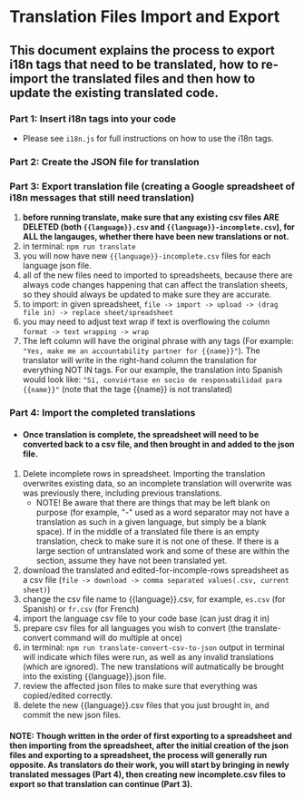 # Translation Files Import and Export
## This document explains the process to export i18n tags that need to be translated, how to re-import the translated files and then how to update the existing translated code.

### Part 1: Insert i18n tags into your code
* Please see `i18n.js` for full instructions on how to use the i18n tags.

### Part 2: Create the JSON file for translation

### Part 3: Export translation file (creating a Google spreadsheet of i18n messages that still need translation)
1. **before running translate, make sure that any existing csv files ARE DELETED (both `{{language}}.csv` and `{{language}}-incomplete.csv`), for ALL the langauges, whether there have been new translations or not.**
2. in terminal: `npm run translate`
3. you will now have new `{{language}}-incomplete.csv` files for each language json file.
4. all of the new files need to imported to spreadsheets, because there are always code changes happening that can affect the translation sheets, so they should always be updated to make sure they are accurate.
5. to import: in given spreadsheet, `file -> import -> upload -> (drag file in) -> replace sheet/spreadsheet`
6. you may need to adjust text wrap if text is overflowing the column `format -> text wrapping -> wrap`
7. The left column will have the original phrase with any tags (For example: `"Yes, make me an accountability partner for {{name}}"`).
  The translator will write in the right-hand column the translation for everything NOT IN tags.
  For our example, the translation into Spanish would look like: `"Sí, conviértase en socio de responsabilidad para {{name}}"`
  (note that the tage {{name}} is not translated)


### Part 4: Import the completed translations 
* #### Once translation is complete, the spreadsheet will need to be converted back to a csv file, and then brought in and added to the json file.
1. Delete incomplete rows in spreadsheet. Importing the translation overwrites existing data, so an incomplete translation will overwrite was was previously there, including previous translations.
    * NOTE! Be aware that there are things that may be left blank on purpose (for example, "-" used as a word separator may not have a translation as such in a given language, but simply be a blank space). If in the middle of a translated file there is an empty translation, check to make sure it is not one of these. If there is a large section of untranslated work and some of these are within the section, assume they have not been translated yet.
2. download the translated and edited-for-incomple-rows spreadsheet as a csv file (`file -> download -> comma separated values(.csv, current sheet)`)
3. change the csv file name to {{language}}.csv, for example, `es.csv` (for Spanish) or `fr.csv` (for French)
4. import the language csv file to your code base (can just drag it in)
5. prepare csv files for all languages you wish to convert (the translate-convert command will do multiple at once)
6. in terminal: `npm run translate-convert-csv-to-json`
  output in terminal will indicate which files were run, as well as any invalid translations (which are ignored).
  The new translations will autmatically be brought into the existing {{language}}.json file.
7. review the affected json files to make sure that everything was copied/edited correctly.
8. delete the new {{language}}.csv files that you just brought in, and commit the new json files.


#### NOTE: Though written in the order of first exporting to a spreadsheet and then importing from the spreadsheet, after the initial creation of the json files and exporting to a spreadsheet, the process will generally run opposite. As translators do their work, you will start by bringing in newly translated messages (Part 4), then creating new incomplete.csv files to export so that translation can continue (Part 3).